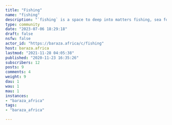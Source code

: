 ```yaml
---
title: "Fishing" 
name: "fishing"
description: "`fishing` is a space to deep into matters fishing, sea food production, and conservation. "
type: community
date: "2023-07-06 18:29:18"
draft: false
nsfw: false
actor_id: "https://baraza.africa/c/fishing"
host: baraza.africa
lastmod: "2021-11-28 04:05:38"
published: "2020-11-23 16:35:26"
subscribers: 12
posts: 9
comments: 4
weight: 9
dau: 1
wau: 1
mau: 1
instances:
- "baraza_africa"
tags: 
- "baraza_africa"

---
```

